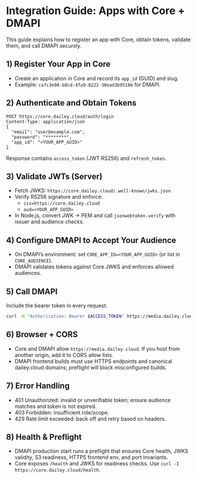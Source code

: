 # Integration Guide: Apps with Core + DMAPI

This guide explains how to register an app with Core, obtain tokens, validate them, and call DMAPI securely.

## 1) Register Your App in Core

- Create an application in Core and record its `app_id` (GUID) and slug.
- Example: `ca7c3e96-b8cd-4fa9-8222-30ead3b95186` for DMAPI.

## 2) Authenticate and Obtain Tokens

```
POST https://core.dailey.cloud/auth/login
Content-Type: application/json
{
  "email": "user@example.com",
  "password": "********",
  "app_id": "<YOUR_APP_GUID>"
}
```

Response contains `access_token` (JWT RS256) and `refresh_token`.

## 3) Validate JWTs (Server)

- Fetch JWKS: `https://core.dailey.cloud/.well-known/jwks.json`
- Verify RS256 signature and enforce:
  - `iss=https://core.dailey.cloud`
  - `aud=<YOUR_APP_GUID>`
- In Node.js, convert JWK → PEM and call `jsonwebtoken.verify` with issuer and audience checks.

## 4) Configure DMAPI to Accept Your Audience

- On DMAPI’s environment: set `CORE_APP_ID=<YOUR_APP_GUID>` (or list in `CORE_AUDIENCE`).
- DMAPI validates tokens against Core JWKS and enforces allowed audiences.

## 5) Call DMAPI

Include the bearer token in every request:

```bash
curl -H "Authorization: Bearer $ACCESS_TOKEN" https://media.dailey.cloud/api/buckets
```

## 6) Browser + CORS

- Core and DMAPI allow `https://media.dailey.cloud`. If you host from another origin, add it to CORS allow lists.
- DMAPI frontend builds must use HTTPS endpoints and canonical dailey.cloud domains; preflight will block misconfigured builds.

## 7) Error Handling

- 401 Unauthorized: invalid or unverifiable token; ensure audience matches and token is not expired.
- 403 Forbidden: insufficient role/scope.
- 429 Rate limit exceeded: back off and retry based on headers.

## 8) Health & Preflight

- DMAPI production start runs a preflight that ensures Core health, JWKS validity, S3 readiness, HTTPS frontend env, and port invariants.
- Core exposes `/health` and JWKS for readiness checks. Use `curl -I https://core.dailey.cloud/health`.

